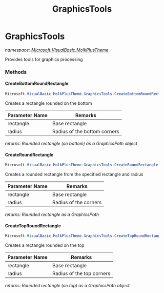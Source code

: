 ﻿---
title: GraphicsTools
---

# GraphicsTools
_namespace: [Microsoft.VisualBasic.MolkPlusTheme](N-Microsoft.VisualBasic.MolkPlusTheme.html)_

Provides tools for graphics processing

### Methods

#### CreateBottomRoundRectangle
```csharp
Microsoft.VisualBasic.MolkPlusTheme.GraphicsTools.CreateBottomRoundRectangle(System.Drawing.Rectangle,System.Int32)
```
Creates a rectangle rounded on the bottom

|Parameter Name|Remarks|
|--------------|-------|
|rectangle|Base rectangle|
|radius|Radius of the bottom corners|

_returns: Rounded rectangle (on bottom) as a GraphicsPath object_

#### CreateRoundRectangle
```csharp
Microsoft.VisualBasic.MolkPlusTheme.GraphicsTools.CreateRoundRectangle(System.Drawing.Rectangle,System.Int32)
```
Creates a rounded rectangle from the specified rectangle and radius

|Parameter Name|Remarks|
|--------------|-------|
|rectangle|Base rectangle|
|radius|Radius of the corners|

_returns: Rounded rectangle as a GraphicsPath_

#### CreateTopRoundRectangle
```csharp
Microsoft.VisualBasic.MolkPlusTheme.GraphicsTools.CreateTopRoundRectangle(System.Drawing.Rectangle,System.Int32)
```
Creates a rectangle rounded on the top

|Parameter Name|Remarks|
|--------------|-------|
|rectangle|Base rectangle|
|radius|Radius of the top corners|

_returns: Rounded rectangle (on top) as a GraphicsPath object_




